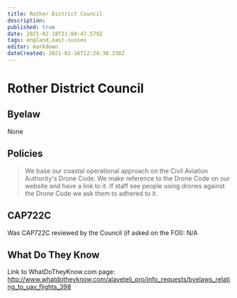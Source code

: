 ```yaml
---
title: Rother District Council
description: 
published: true
date: 2021-02-18T21:04:47.579Z
tags: england,east-sussex
editor: markdown
dateCreated: 2021-02-16T12:24:38.338Z
---
```


# Rother District Council


## Byelaw
None

## Policies
> We base our coastal operational approach on the Civil Aviation Authority's Drone Code. We make reference to the Drone Code on our website and have a link to it. If staff see people using drones against the Drone Code we ask them to adhered to it.

## CAP722C

Was CAP722C reviewed by the Council (if asked on the FOI): N/A

## What Do They Know

Link to WhatDoTheyKnow.com page:
http://www.whatdotheyknow.com/alaveteli_pro/info_requests/byelaws_relating_to_uav_flights_398

